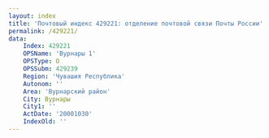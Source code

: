 ```yaml
---
layout: index
title: 'Почтовый индекс 429221: отделение почтовой связи Почты России'
permalink: /429221/
data:
    Index: 429221
    OPSName: 'Вурнары 1'
    OPSType: О
    OPSSubm: 429239
    Region: 'Чувашия Республика'
    Autonom: ''
    Area: 'Вурнарский район'
    City: Вурнары
    City1: ''
    ActDate: '20001030'
    IndexOld: ''
---
```

